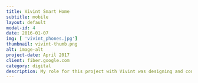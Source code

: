 ```yaml
---
title: Vivint Smart Home
subtitle: mobile
layout: default
modal-id: 4
date: 2016-01-07
img: [ 'vivint_phones.jpg']
thumbnail: vivint-thumb.png
alt: image-alt
project-date: April 2017
client: fiber.google.com
category: digital
description: My role for this project with Vivint was designing and concepting the mobile-first UI for Vivint's first ecommerce and product experience. Within both mobile experience (iOS/Android) and web platforms, I led design in thinking of a significant portion of the UI and worked directly with cross-functional and development teams. <p><p style="color:#95a5a6;"><i>More samples of UI design for Vivint is available upon request.</i></a></p> 
---
```

